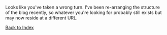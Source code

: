 Looks like you've taken a wrong turn. I've been re-arranging the structure of the blog recently, so whatever you're looking for probably still exists but may now reside at a different URL.

[Back to Index](/)